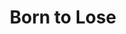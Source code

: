 ---
title: Born to Lose

menus: header
layout: about-member

cards_side:
 - preset: gaming_rig
   model: Clevo P775TM1-G
   cpu: Intel Core i7 8700K
   gpu: Nvidia Geforce GTX 1080
   ram: 4x Crucial Ballistix Sport LT 8GB
   drive:
    - Crucial BX500 1TB
    - HGST HTS72 1TB 7200rpm
   monitor:
    - Clevo P775TM1 Display (17", 1080p, 120Hz, IPS)
   networkcard: Killer Wireless 1535
   keyboard: Razer Ornata V2
   mouse: MIONIX Naos QG

cards_main:
 - preset: related_images
   limit: 9
 - preset: games_list
---